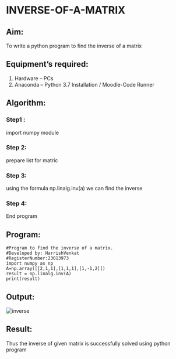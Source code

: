 # INVERSE-OF-A-MATRIX
## Aim:
To write a python program to find the inverse of a matrix
## Equipment’s required:
1. 	Hardware – PCs
2. 	Anaconda – Python 3.7 Installation / Moodle-Code Runner
## Algorithm:
### Step1 : 
import numpy module
### Step 2: 
prepare list for matric
### Step 3: 
using the formula np.linalg.inv(a) we can find the inverse
### Step 4: 
End program
## Program:
```
#Program to find the inverse of a matrix.
#Developed by: HarrishVenkat
#RegisterNumber:23013973
import numpy as np
A=np.array([[2,1,1],[1,1,1],[1,-1,2]])
result = np.linalg.inv(A)
print(result)

```
## Output:
![inverse](https://github.com/HarrishVenkat/INVERSE-OF-A-MATRIX/assets/144979588/be6746d6-ff59-49f5-a94a-ee8fe844eaca)

## Result:
Thus the inverse of given matrix is successfully solved using python program

